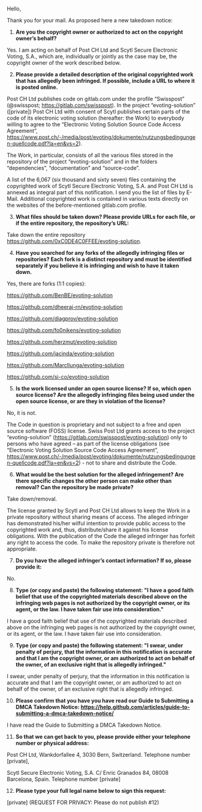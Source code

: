 Hello,

 

Thank you for your mail. As proposed here a new takedown notice:

 

1.  **Are you the copyright owner or authorized to act on the copyright owner’s behalf?**

 

Yes. I am acting on behalf of Post CH Ltd and Scytl Secure Electronic Voting, S.A., which are, individually or jointly as the case may be, the copyright owner of the work described below.

 

2. **Please provide a detailed description of the original copyrighted work that has allegedly been infringed. If possible, include a URL to where it is posted online.**

 

Post CH Ltd publishes code on gitlab.com under the profile “Swisspost” (@swisspost; https://gitlab.com/swisspost). In the project “evoting-solution” ([private]) Post CH Ltd with consent of Scytl publishes certain parts of the code of its electronic voting solution (hereafter: the Work) to everybody willing to agree to the “Electronic Voting Solution Source Code Access Agreement”, https://www.post.ch/-/media/post/evoting/dokumente/nutzungsbedingungen-quellcode.pdf?la=en&vs=2).

 

The Work, in particular, consists of all the various files stored in the repository of the project “evoting-solution” and in the folders “dependencies”, “documentation” and “source-code”.

 

A list of the 6,067 (six thousand and sixty seven) files containing the copyrighted work of Scytl Secure Electronic Voting, S.A. and Post CH Ltd is annexed as integral part of this notification. I send you the list of files by E-Mail. Additional copyrighted work is contained in various texts directly on the websites of the before-mentioned gitlab.com profile.

 

3.  **What files should be taken down? Please provide URLs for each file, or if the entire repository, the repository’s URL:**

 

Take down the entire repository https://github.com/0xC0DE4C0FFEE/evoting-solution.

 

4. **Have you searched for any forks of the allegedly infringing files or repositories? Each fork is a distinct repository and must be identified separately if you believe it is infringing and wish to have it taken down.**

 

Yes, there are forks (1:1 copies):

https://github.com/BenBE/evoting-solution

https://github.com/dheeraj-rn/evoting-solution

https://github.com/diagprov/evoting-solution

https://github.com/fo0nikens/evoting-solution

https://github.com/herzmut/evoting-solution

https://github.com/jacinda/evoting-solution

https://github.com/MarcIlunga/evoting-solution

https://github.com/si-co/evoting-solution

 

5. **Is the work licensed under an open source license? If so, which open source license? Are the allegedly infringing files being used under the open source license, or are they in violation of the license?**

 

No, it is not.

 

The Code in question is proprietary and not subject to a free and open source software (FOSS) license. Swiss Post Ltd grants access to the project “evoting-solution” (https://gitlab.com/swisspost/evoting-solution) only to persons who have agreed – as part of the license obligations (see “Electronic Voting Solution Source Code Access Agreement”, https://www.post.ch/-/media/post/evoting/dokumente/nutzungsbedingungen-quellcode.pdf?la=en&vs=2) - not to share and distribute the Code.

 

6. **What would be the best solution for the alleged infringement? Are there specific changes the other person can make other than removal? Can the repository be made private?**

 

Take down/removal.

 

The license granted by Scytl and Post CH Ltd allows to keep the Work in a private repository without sharing means of access. The alleged infringer has demonstrated his/her wilful intention to provide public access to the copyrighted work and, thus, distribute/share it against his license obligations. With the publication of the Code the alleged infringer has forfeit any right to access the code. To make the repository private is therefore not appropriate.

 

7. **Do you have the alleged infringer’s contact information? If so, please provide it:**

 

No.

 

8. **Type (or copy and paste) the following statement: "I have a good faith belief that use of the copyrighted materials described above on the infringing web pages is not authorized by the copyright owner, or its agent, or the law. I have taken fair use into consideration."**

 

I have a good faith belief that use of the copyrighted materials described above on the infringing web pages is not authorized by the copyright owner, or its agent, or the law. I have taken fair use into consideration.

 

 

9. **Type (or copy and paste) the following statement: "I swear, under penalty of perjury, that the information in this notification is accurate and that I am the copyright owner, or am authorized to act on behalf of the owner, of an exclusive right that is allegedly infringed."**

 

I swear, under penalty of perjury, that the information in this notification is accurate and that I am the copyright owner, or am authorized to act on behalf of the owner, of an exclusive right that is allegedly infringed.

 

10. **Please confirm that you have you have read our Guide to Submitting a DMCA Takedown Notice: https://help.github.com/articles/guide-to-submitting-a-dmca-takedown-notice/**

 

I have read the Guide to Submitting a DMCA Takedown Notice.

 

11. **So that we can get back to you, please provide either your telephone number or physical address:**

 

Post CH Ltd, Wankdorfallee 4, 3030 Bern, Switzerland. Telephone number [private],

 

Scytl Secure Electronic Voting, S.A. C/ Enric Granados 84, 08008 Barcelona, Spain. Telephone number [private]

 

12. **Please type your full legal name below to sign this request:**

 

[private] (REQUEST FOR PRIVACY: Please do not publish #12)
